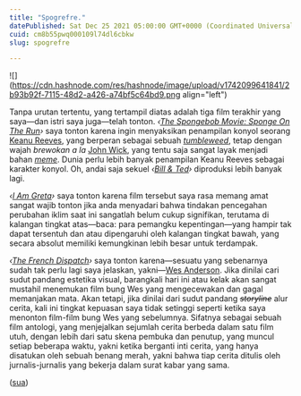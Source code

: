 ```yaml
---
title: "Spogrefre."
datePublished: Sat Dec 25 2021 05:00:00 GMT+0000 (Coordinated Universal Time)
cuid: cm8b55pwq000109l74dl6cbkw
slug: spogrefre

---
```


![](https://cdn.hashnode.com/res/hashnode/image/upload/v1742099641841/2b93b92f-7115-48d2-a426-a74bf5c64bd9.png align="left")

Tanpa urutan tertentu, yang tertampil diatas adalah tiga film terakhir yang saya—dan istri saya juga—telah tonton. *‹*[*The Spongebob Movie: Sponge On The Run*](https://en.wikipedia.org/wiki/The_SpongeBob_Movie:_Sponge_on_the_Run)*›* saya tonton karena ingin menyaksikan penampilan konyol seorang [Keanu Reeves](https://en.wikipedia.org/wiki/Keanu_Reeves), yang berperan sebagai sebuah [*tumbleweed*](https://en.wiktionary.org/wiki/tumbleweed), tetap dengan wajah *brewokan a la* [John Wick](https://en.wikipedia.org/wiki/John_Wick), yang tentu saja sangat layak menjadi bahan [*meme*](https://time.com/5729903/keanu-reeves-spongebob-memes/). Dunia perlu lebih banyak penampilan Keanu Reeves sebagai karakter konyol. Oh, andai saja sekuel *‹*[*Bill & Ted*](https://en.wikipedia.org/wiki/Bill_%26_Ted)*›* diproduksi lebih banyak lagi.

*‹*[*I Am Greta*](https://en.wikipedia.org/wiki/I_Am_Greta)*›* saya tonton karena film tersebut saya rasa memang amat sangat wajib tonton jika anda menyadari bahwa tindakan pencegahan perubahan iklim saat ini sangatlah belum cukup signifikan, terutama di kalangan tingkat atas—baca: para pemangku kepentingan—yang hampir tak dapat tersentuh dan atau dipengaruhi oleh kalangan tingkat bawah, yang secara absolut memiliki kemungkinan lebih besar untuk terdampak.

*‹*[*The French Dispatch*](https://en.wikipedia.org/wiki/The_French_Dispatch)*›* saya tonton karena—sesuatu yang sebenarnya sudah tak perlu lagi saya jelaskan, yakni—[Wes Anderson](https://en.wikipedia.org/wiki/Wes_Anderson). Jika dinilai cari sudut pandang estetika visual, barangkali hari ini atau kelak akan sangat mustahil menemukan film bung Wes yang mengecewakan dan gagal memanjakan mata. Akan tetapi, jika dinilai dari sudut pandang *<s>storyline</s>* alur cerita, kali ini tingkat kepuasan saya tidak setinggi seperti ketika saya menonton film-film bung Wes yang sebelumnya. Sifatnya sebagai sebuah film antologi, yang menjejalkan sejumlah cerita berbeda dalam satu film utuh, dengan lebih dari satu skena pembuka dan penutup, yang muncul setiap beberapa waktu, yakni ketika berganti inti cerita, yang hanya disatukan oleh sebuah benang merah, yakni bahwa tiap cerita ditulis oleh jurnalis-jurnalis yang bekerja dalam surat kabar yang sama.

([sua](https://sua.ist))